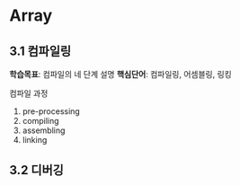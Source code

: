 # Array

## 3.1 컴파일링
**학습목표**: 컴파일의 네 단계 설명
**핵심단어**: 컴파일링, 어셈블링, 링킹

컴파일 과정
  1. pre-processing
  2. compiling
  3. assembling
  4. linking
  
## 3.2 디버깅
